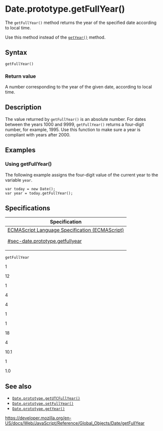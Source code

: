 # Date.prototype.getFullYear()

The `getFullYear()` method returns the year of the specified date according to local time.

Use this method instead of the [`getYear()`](getyear) method.

## Syntax

    getFullYear()

### Return value

A number corresponding to the year of the given date, according to local time.

## Description

The value returned by `getFullYear()` is an absolute number. For dates between the years 1000 and 9999, `getFullYear()` returns a four-digit number, for example, 1995. Use this function to make sure a year is compliant with years after 2000.

## Examples

### Using getFullYear()

The following example assigns the four-digit value of the current year to the variable `year`.

    var today = new Date();
    var year = today.getFullYear();

## Specifications

<table><thead><tr class="header"><th>Specification</th></tr></thead><tbody><tr class="odd"><td><a href="https://tc39.es/ecma262/#sec-date.prototype.getfullyear">ECMAScript Language Specification (ECMAScript) 
<br/>

<span class="small">#sec-date.prototype.getfullyear</span></a></td></tr></tbody></table>

`getFullYear`

1

12

1

4

4

1

1

18

4

10.1

1

1.0

## See also

- [`Date.prototype.getUTCFullYear()`](getutcfullyear)
- [`Date.prototype.setFullYear()`](setfullyear)
- [`Date.prototype.getYear()`](getyear)

<a href="https://developer.mozilla.org/en-US/docs/Web/JavaScript/Reference/Global_Objects/Date/getFullYear" class="_attribution-link">https://developer.mozilla.org/en-US/docs/Web/JavaScript/Reference/Global_Objects/Date/getFullYear</a>
